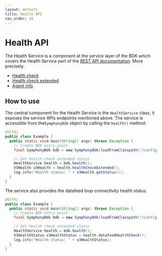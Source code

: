 ```yaml
---
layout: default
title: Health API
nav_order: 16
---
```


# Health API
The Health Service is a component at the service layer of the BDK which covers the Health Service part of the [REST API documentation](https://developers.symphony.com/restapi/reference).
More precisely:
* [Health check](https://developers.symphony.com/restapi/reference/health-check-v3)
* [Health check extended](https://developers.symphony.com/restapi/reference/health-check-extended-v3)
* [Agent info](https://developers.symphony.com/restapi/reference/agent-info-v1)


## How to use
The central component for the Health Service is the `HealthService` class, it exposes the service APIs endpoints mentioned above.
The service is accessible from the`SymphonyBdk` object by calling the `health()` method:

```java
@Slf4j
public class Example {
  public static void main(String[] args) throws Exception {
    // Create BDK entry point
    final SymphonyBdk bdk = new SymphonyBdk(loadFromClasspath("/config.yaml"));

    // Get health check extended status
    HealthService health = bdk.health();
    V3Health v3Health = health.healthCheckExtended();
    log.info("Health status: " + v3Health.getStatus());
  }
}
```

The service also provides the datafeed loop connectivity health status.

```java
@Slf4j
public class Example {
  public static void main(String[] args) throws Exception {
    // Create BDK entry point
    final SymphonyBdk bdk = new SymphonyBdk(loadFromClasspath("/config.yaml"));

    // Get health check extended status
    HealthService health = bdk.health();
    V3HealthStatus v3HealthStatus = health.datafeedHealthCheck();
    log.info("Health status: " + v3HealthStatus);
  }
}
```
